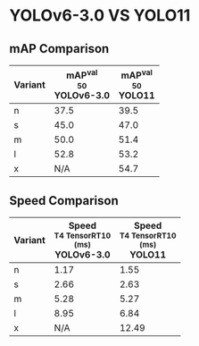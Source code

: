 ---
---
# YOLOv6-3.0 VS YOLO11

## mAP Comparison

| **Variant** | <center><span style='width: 400px;'>**mAP<sup>val<br>50**<br>**YOLOv6-3.0**</span></center> | <center><span style='width: 400px;'>**mAP<sup>val<br>50**<br>**YOLO11**</span></center> |
|----|----------------------------------|------------------------------------|
| n | 37.5 | 39.5 |
| s | 45.0 | 47.0 |
| m | 50.0 | 51.4 |
| l | 52.8 | 53.2 |
| x | N/A | 54.7 |

## Speed Comparison

| **Variant** | <center><span style='width: 200px;'>**Speed**<br><sup>T4 TensorRT10<br>(ms)</sup><br>**YOLOv6-3.0**</span></center> | <center><span style='width: 200px;'>**Speed**<br><sup>T4 TensorRT10<br>(ms)</sup><br>**YOLO11**</span></center> |
|---------|-----------------------|-----------------------|
| n | 1.17 | 1.55 |
| s | 2.66 | 2.63 |
| m | 5.28 | 5.27 |
| l | 8.95 | 6.84 |
| x | N/A | 12.49 |
